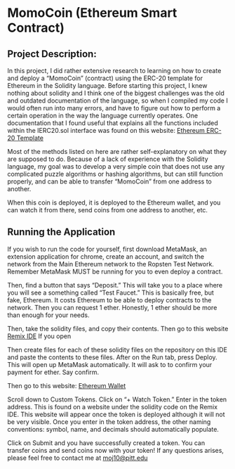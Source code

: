 # MomoCoin (Ethereum Smart Contract)

## Project Description:

In this project, I did rather extensive research to learning on how to create and deploy a “MomoCoin” (contract) using the ERC-20 template for Ethereum in the Solidity language. Before starting this project, I knew nothing about solidity and I think one of the biggest challenges was the old and outdated documentation of the language, so when I compiled my code I would often run into many errors, and have to figure out how to perform a certain operation in the way the language currently operates. One documentation that I found useful that explains all the functions included within the IERC20.sol interface was found on this website: [Ethereum ERC-20 Template](https://github.com/ethereum/EIPs/blob/master/EIPS/eip-20.md)

Most of the methods listed on here are rather self-explanatory on what they are supposed to do. Because of a lack of experience with the Solidity language, my goal was to develop a very simple coin that does not use any complicated puzzle algorithms or hashing algorithms, but can still function properly, and can be able to transfer “MomoCoin” from one address to another. 

When this coin is deployed, it is deployed to the Ethereum wallet, and you can watch it from there, send coins from one address to another, etc. 

## Running the Application

If you wish to run the code for yourself, first download MetaMask, an extension application for chrome, create an account, and switch the network from the Main Ethereum network to the Ropsten Test Network. Remember MetaMask MUST be running for you to even deploy a contract.

Then, find a button that says “Deposit.” This will take you to a place where you will see a something called “Test Faucet.” This is basically free, but fake, Ethereum. It costs Ethereum to be able to deploy contracts to the network. Then you can request 1 ether. Honestly, 1 ether should be more than enough for your needs.

Then, take the solidity files, and copy their contents. Then go to this website [Remix IDE](https://remix.ethereum.org) If you open

Then create files for each of these solidity files on the repository on this IDE and paste the contents to these files.
After on the Run tab, press Deploy. This will open up MetaMask automatically. It will ask to to confirm your payment for ether. Say confirm. 

Then go to this website: [Ethereum Wallet](https://wallet.ethereum.org/contracts)

Scroll down to Custom Tokens. Click on “+ Watch Token.” Enter in the token address. This is found on a website under the solidity code on the Remix IDE. This website will appear once the token is deployed although it will not be very visible. Once you enter in the token address, the other naming conventions: symbol, name, and decimals should automatically populate. 

Click on Submit and you have successfully created a token. You can transfer coins and send coins now with your token! If any questions arises, please feel free to contact me at moj10@pitt.edu
